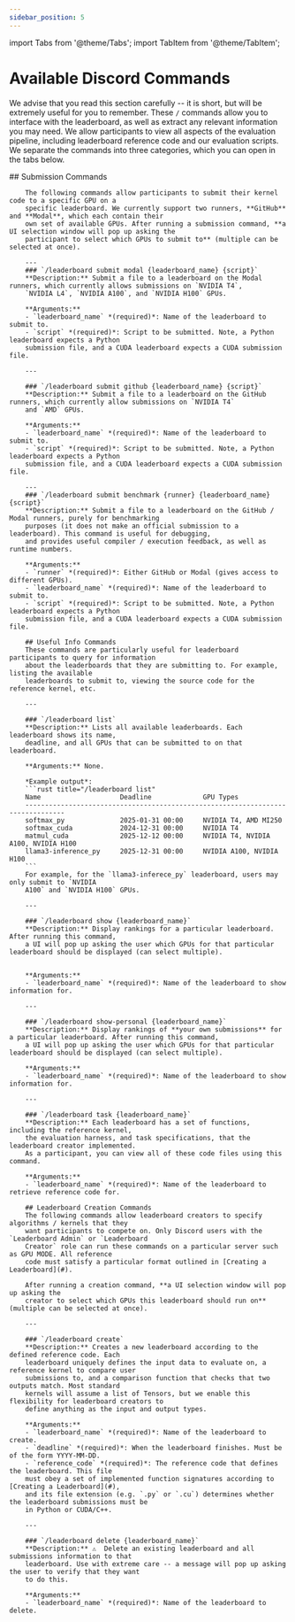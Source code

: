 ```yaml
---
sidebar_position: 5
---
```

import Tabs from '@theme/Tabs';
import TabItem from '@theme/TabItem';

# Available Discord Commands
We advise that you read this section carefully -- it is short, but will be extremely useful for you
to remember. These `/` commands allow you to interface with the leaderboard, as well as extract any
relevant information you may need. We allow participants to view all aspects of the evaluation
pipeline, including leaderboard reference code and our evaluation scripts. We separate the commands
into three categories, which you can open in the tabs below.


<Tabs>
  <TabItem value="submission" label="Leaderboard Submission Commands" default>
        ## Submission Commands

        The following commands allow participants to submit their kernel code to a specific GPU on a
        specific leaderboard. We currently support two runners, **GitHub** and **Modal**, which each contain their
        own set of available GPUs. After running a submission command, **a UI selection window will pop up asking the
        participant to select which GPUs to submit to** (multiple can be selected at once).

        ---
        ### `/leaderboard submit modal {leaderboard_name} {script}`
        **Description:** Submit a file to a leaderboard on the Modal runners, which currently allows submissions on `NVIDIA T4`,
        `NVIDIA L4`, `NVIDIA A100`, and `NVIDIA H100` GPUs.

        **Arguments:**
        - `leaderboard_name` *(required)*: Name of the leaderboard to submit to.
        - `script` *(required)*: Script to be submitted. Note, a Python leaderboard expects a Python
        submission file, and a CUDA leaderboard expects a CUDA submission file.

        ---

        ### `/leaderboard submit github {leaderboard_name} {script}`
        **Description:** Submit a file to a leaderboard on the GitHub runners, which currently allow submissions on `NVIDIA T4`
        and `AMD` GPUs.

        **Arguments:**
        - `leaderboard_name` *(required)*: Name of the leaderboard to submit to.
        - `script` *(required)*: Script to be submitted. Note, a Python leaderboard expects a Python
        submission file, and a CUDA leaderboard expects a CUDA submission file.

        ---
        ### `/leaderboard submit benchmark {runner} {leaderboard_name} {script}`
        **Description:** Submit a file to a leaderboard on the GitHub / Modal runners, purely for benchmarking
        purposes (it does not make an official submission to a leaderboard). This command is useful for debugging, 
        and provides useful compiler / execution feedback, as well as runtime numbers.

        **Arguments:**
        - `runner` *(required)*: Either GitHub or Modal (gives access to different GPUs).
        - `leaderboard_name` *(required)*: Name of the leaderboard to submit to.
        - `script` *(required)*: Script to be submitted. Note, a Python leaderboard expects a Python
        submission file, and a CUDA leaderboard expects a CUDA submission file.

  </TabItem>
  <TabItem value="tools" label="Useful Info Commands">

        ## Useful Info Commands
        These commands are particularly useful for leaderboard participants to query for information
        about the leaderboards that they are submitting to. For example, listing the available
        leaderboards to submit to, viewing the source code for the reference kernel, etc.

        ---

        ### `/leaderboard list`
        **Description:** Lists all available leaderboards. Each leaderboard shows its name,
        deadline, and all GPUs that can be submitted to on that leaderboard.

        **Arguments:** None.

        *Example output*:
        ```rust title="/leaderboard list"
        Name                    Deadline             GPU Types     
        --------------------------------------------------------------------------------
        softmax_py              2025-01-31 00:00     NVIDIA T4, AMD MI250
        softmax_cuda            2024-12-31 00:00     NVIDIA T4
        matmul_cuda             2025-12-12 00:00     NVIDIA T4, NVIDIA A100, NVIDIA H100
        llama3-inference_py     2025-12-31 00:00     NVIDIA A100, NVIDIA H100
        ```
        For example, for the `llama3-inferece_py` leaderboard, users may only submit to `NVIDIA
        A100` and `NVIDIA H100` GPUs.

        ---

        ### `/leaderboard show {leaderboard_name}`
        **Description:** Display rankings for a particular leaderboard. After running this command,
        a UI will pop up asking the user which GPUs for that particular leaderboard should be displayed (can select multiple).


        **Arguments:** 
        - `leaderboard_name` *(required)*: Name of the leaderboard to show information for.

        ---

        ### `/leaderboard show-personal {leaderboard_name}`
        **Description:** Display rankings of **your own submissions** for a particular leaderboard. After running this command,
        a UI will pop up asking the user which GPUs for that particular leaderboard should be displayed (can select multiple).

        **Arguments:** 
        - `leaderboard_name` *(required)*: Name of the leaderboard to show information for.

        ---

        ### `/leaderboard task {leaderboard_name}`
        **Description:** Each leaderboard has a set of functions, including the reference kernel,
        the evaluation harness, and task specifications, that the leaderboard creator implemented. 
        As a participant, you can view all of these code files using this command.

        **Arguments:** 
        - `leaderboard_name` *(required)*: Name of the leaderboard to retrieve reference code for.



  </TabItem>
  <TabItem value="creation" label="Leaderboard Creation Commands">

        ## Leaderboard Creation Commands
        The following commands allow leaderboard creators to specify algorithms / kernels that they
        want participants to compete on. Only Discord users with the `Leaderboard Admin` or `Leaderboard
        Creator` role can run these commands on a particular server such as GPU MODE. All reference
        code must satisfy a particular format outlined in [Creating a Leaderboard](#).

        After running a creation command, **a UI selection window will pop up asking the
        creator to select which GPUs this leaderboard should run on** (multiple can be selected at once).

        ---

        ### `/leaderboard create`
        **Description:** Creates a new leaderboard according to the defined reference code. Each
        leaderboard uniquely defines the input data to evaluate on, a reference kernel to compare user
        submissions to, and a comparison function that checks that two outputs match. Most standard
        kernels will assume a list of Tensors, but we enable this flexibility for leaderboard creators to
        define anything as the input and output types.

        **Arguments:** 
        - `leaderboard_name` *(required)*: Name of the leaderboard to create.
        - `deadline` *(required)*: When the leaderboard finishes. Must be of the form YYYY-MM-DD.
        - `reference_code` *(required)*: The reference code that defines the leaderboard. This file
        must obey a set of implemented function signatures according to [Creating a Leaderboard](#),
        and its file extension (e.g. `.py` or `.cu`) determines whether the leaderboard submissions must be
        in Python or CUDA/C++.

        ---

        ### `/leaderboard delete {leaderboard_name}`
        **Description:** ⚠️  Delete an existing leaderboard and all submissions information to that
        leaderboard. Use with extreme care -- a message will pop up asking the user to verify that they want
        to do this.

        **Arguments:** 
        - `leaderboard_name` *(required)*: Name of the leaderboard to delete.
  </TabItem>
</Tabs>


